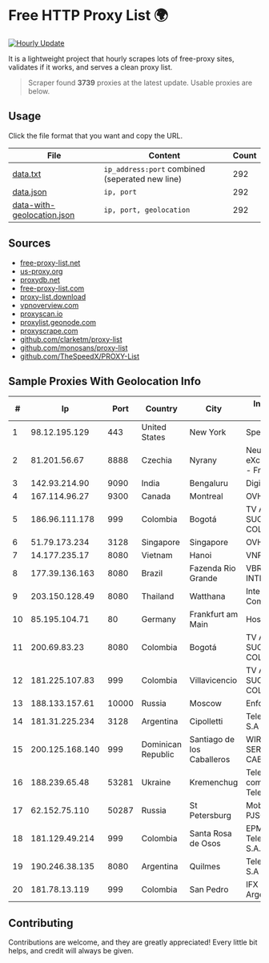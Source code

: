 
# Free HTTP Proxy List 🌍

[![Hourly Update](https://github.com/mertguvencli/http-proxy-list/actions/workflows/main.yml/badge.svg?branch=main)](https://github.com/mertguvencli/http-proxy-list/actions/workflows/main.yml)

It is a lightweight project that hourly scrapes lots of free-proxy sites, validates if it works, and serves a clean proxy list.

> Scraper found **3739** proxies at the latest update. Usable proxies are below.

## Usage

Click the file format that you want and copy the URL.


|File|Content|Count|
|----|-------|-----|
|[data.txt](https://raw.githubusercontent.com/mertguvencli/http-proxy-list/main/proxy-list/data.txt)|`ip_address:port` combined (seperated new line)|292|
|[data.json](https://raw.githubusercontent.com/mertguvencli/http-proxy-list/main/proxy-list/data.json)|`ip, port`|292|
|[data-with-geolocation.json](https://raw.githubusercontent.com/mertguvencli/http-proxy-list/main/proxy-list/data-with-geolocation.json)|`ip, port, geolocation`|292|

## Sources

* [free-proxy-list.net](https://free-proxy-list.net)
* [us-proxy.org](https://www.us-proxy.org)
* [proxydb.net](http://proxydb.net)
* [free-proxy-list.com](https://free-proxy-list.com/?page=&port=&type%5B%5D=http&type%5B%5D=https&up_time=0&search=Search)
* [proxy-list.download](https://www.proxy-list.download/HTTP)
* [vpnoverview.com](https://vpnoverview.com/privacy/anonymous-browsing/free-proxy-servers)
* [proxyscan.io](https://www.proxyscan.io)
* [proxylist.geonode.com](https://proxylist.geonode.com/api/proxy-list?limit=300&page=1&sort_by=lastChecked&sort_type=desc&protocols=http,https)
* [proxyscrape.com](https://api.proxyscrape.com/v2/?request=displayproxies&protocol=http&timeout=10000&country=all&ssl=all&anonymity=all)
* [github.com/clarketm/proxy-list](https://raw.githubusercontent.com/clarketm/proxy-list/master/proxy-list-raw.txt)
* [github.com/monosans/proxy-list](https://raw.githubusercontent.com/monosans/proxy-list/main/proxies/http.txt)
* [github.com/TheSpeedX/PROXY-List](https://raw.githubusercontent.com/TheSpeedX/PROXY-List/master/http.txt)


## Sample Proxies With Geolocation Info

|#|Ip|Port|Country|City|Internet Service Provider|
|-|--|----|-------|----|-------------------------|
|1|98.12.195.129|443|United States|New York|Spectrum|
|2|81.201.56.67|8888|Czechia|Nyrany|Neutral Free eXchange members - FreeTel alternate|
|3|142.93.214.90|9090|India|Bengaluru|DigitalOcean, LLC|
|4|167.114.96.27|9300|Canada|Montreal|OVH SAS|
|5|186.96.111.178|999|Colombia|Bogotá|TV AZTECA SUCURSAL COLOMBIA|
|6|51.79.173.234|3128|Singapore|Singapore|OVH SAS|
|7|14.177.235.17|8080|Vietnam|Hanoi|VNPT|
|8|177.39.136.163|8080|Brazil|Fazenda Rio Grande|VBR ALARMES E INTERNET LTDA|
|9|203.150.128.49|8080|Thailand|Watthana|Internet Thailand Company Ltd|
|10|85.195.104.71|80|Germany|Frankfurt am Main|Host Europe GmbH|
|11|200.69.83.23|8080|Colombia|Bogotá|TV AZTECA SUCURSAL COLOMBIA|
|12|181.225.107.83|999|Colombia|Villavicencio|TV AZTECA SUCURSAL COLOMBIA|
|13|188.133.157.61|10000|Russia|Moscow|Enforta-MSK|
|14|181.31.225.234|3128|Argentina|Cipolletti|Telecom Argentina S.A|
|15|200.125.168.140|999|Dominican Republic|Santiago de los Caballeros|WIRELESS MULTI SERVICE VARGAS CABRERA, S. R. L|
|16|188.239.65.48|53281|Ukraine|Kremenchug|Telecommunication company "Link Telecom" LTD|
|17|62.152.75.110|50287|Russia|St Petersburg|Mobile TeleSystems PJSC|
|18|181.129.49.214|999|Colombia|Santa Rosa de Osos|EPM Telecomunicaciones S.A. E.S.P.|
|19|190.246.38.135|8080|Argentina|Quilmes|Telecom Argentina S.A|
|20|181.78.13.119|999|Colombia|San Pedro|IFX Networks Argentina S.R.L|



## Contributing

Contributions are welcome, and they are greatly appreciated! Every
little bit helps, and credit will always be given.

